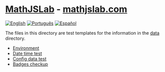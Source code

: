 # [MathJSLab](https://mathjslab.com/) - [mathjslab.com](https://mathjslab.com/)

[![English](https://img.shields.io/badge/English-8484FF)](README.md)
[![Português](https://img.shields.io/badge/Portugu%C3%AAs-blue)](LEIAME.md)
[![Español](https://img.shields.io/badge/Espa%C3%B1ol-blue)](LEAME.md)

The files in this directory are test templates for the information in the
[data](https://github.com/MathJSLab/.github/tree/main/data) directory.

- [Environment](data/environment.md)
- [Date time test](data/date-time-test.md)
- [Config data test](data/config-data-test.md)
- [Badges checkup](data/badges-checkup.md)

